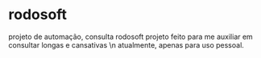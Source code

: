 # rodosoft
projeto de automação, consulta rodosoft
projeto feito para me auxiliar em consultar longas e cansativas \n
atualmente, apenas para uso pessoal.
